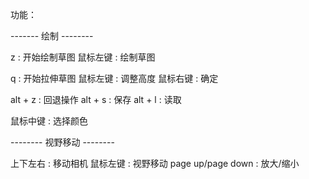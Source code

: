功能：

------- 绘制 --------

z : 开始绘制草图
鼠标左键 : 绘制草图

q : 开始拉伸草图
鼠标左键 : 调整高度
鼠标右键 : 确定

alt + z : 回退操作
alt + s : 保存
alt + l : 读取

鼠标中键 : 选择颜色

-------- 视野移动 --------

上下左右 : 移动相机
鼠标左键 : 视野移动
page up/page down : 放大/缩小